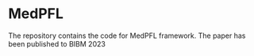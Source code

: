 # MedPFL
The repository contains the code for MedPFL framework. The paper has been published to BIBM 2023
